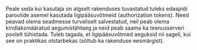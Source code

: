 Peale seda kui kasutaja on algselt rakenduses tuvastatud tuleks edaspidi
paroolide asemel kasutada ligipääsuvõtmeid (authorization tokens). Need peavad
olema seadmesse turvaliselt salvestatud, neil peab olema kindlaksmääratud
aegumistähtaeg ja neid peab saama ka teenusserveri poolelt tühistada. Tuleb
tagada, et ligipääsuvõtmed aeguksid nii sageli, kui see on praktikas otstarbekas
(sõltub ka rakenduse eesmärgist).
